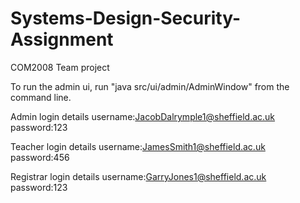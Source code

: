 # Systems-Design-Security-Assignment
COM2008 Team project

To run the admin ui, run "java src/ui/admin/AdminWindow" from the command line.

Admin login details
username:JacobDalrymple1@sheffield.ac.uk
password:123

Teacher login details
username:JamesSmith1@sheffield.ac.uk
password:456

Registrar login details
username:GarryJones1@sheffield.ac.uk
password:123